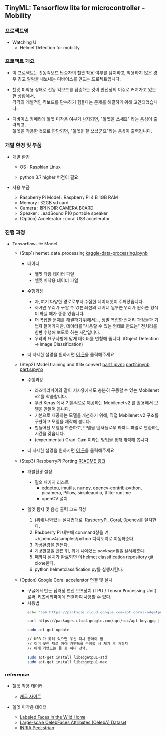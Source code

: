 ## TinyML: Tensorflow lite for microcontroller - Mobility


### 프로젝트명



- Watching U
  - Helmet Detection for mobility   

### 프로젝트 개요   



- 이 프로젝트는 전동킥보드 탑승자의 헬멧 착용 여부를 탐지하고, 착용하지 않은 경우 경고 알람을 내보내는 디바이스를 만드는 프로젝트입니다.



- 헬멧 미착용 상태로 전동 킥보드를 탑승하는 것이 안전상의 이슈로 커져가고 있는 현 상황에서,  
  각각의 개별적인 킥보드를 단속하기 힘들다는 문제를 해결하기 위해 고안되었습니다.



- 디바이스 카메라에 헬멧 미착용 여부가 탐지되면, "헬멧을 쓰세요" 라는 음성이 출력되고,  
  헬멧을 착용한 것으로 판단되면, "헬멧을 잘 쓰셨군요"라는 음성이 출력됩니다.


### 개발 환경 및 부품   



- 개발 환경

  - OS : Raspbian Linux

  - python 3.7 higher 버전이 필요

- 사용 부품
  - Raspberry Pi Model : Raspberry Pi 4 B 1GB RAM
  - Memory : 32GB sd card
  - Camera : RPI NOIR CAMERA BOARD
  - Speaker : LeadSound F10 portable speaker
  - (Option) Accelerator : coral USB accelerator



### 진행 과정

- Tensorflow-lite Model

  - (Step1) helmet_data_processing [kaggle-data-processing.ipynb](https://colab.research.google.com/github/yunho0130/tensorflow-lite/blob/master/mobilityteamproject/helmet-data-preprocessing/kaggle-data-processing.ipynb)

    - 데이터  
      - 헬멧 착용 데이터 파일
      - 헬멧 미착용 데이터 파일

    - 수행과정
      - 자, 여기 다양한 경로로부터 수집한 데이터셋이 주어졌습니다.
      - 하지만 우리가 구할 수 있는 최선의 데이터 일부는 우리가 원하는 형식이 아닐 때가 종종 있습니다.
      - 더 복잡한 문제를 해결하기 위해서는, 정말 복잡한 전처리 과정들과 기법이 들어가지만, 데이터를 "사용할 수 있는 형태로 만드는" 전처리를 한번 수행해 보도록 하는 시간입니다.
      - 우리의 요구사항에 맞게 데이터를 변형해 줍니다. (Object Detection → Image Classification)

    - 더 자세한 설명을 원하시면 [이 곳](https://github.com/yunho0130/tensorflow-lite/tree/master/mobilityteamproject/helmet-data-preprocessing)을 클릭해주세요

  - (Step2) Model training and tflite convert [part1.ipynb](https://colab.research.google.com/github/yunho0130/tensorflow-lite/blob/master/mobilityteamproject/modeling-with-code/helmet_classification_for_tinyMLproject_part1.ipynb) [part2.ipynb](https://colab.research.google.com/github/yunho0130/tensorflow-lite/blob/master/mobilityteamproject/modeling-with-code/helmet_classification_for_tinyMLproject_part2.ipynb) [part3.ipynb](https://colab.research.google.com/github/yunho0130/tensorflow-lite/blob/master/mobilityteamproject/modeling-with-code/helmet_classification_for_tinyMLproject_part3.ipynb)
    - 수행과정
      - 라즈베리파이와 같이 저사양에서도 충분히 구동할 수 있는 Mobilenet v2 를 학습합니다.
      - 우선 Keras 에서 기본적으로 제공하는 Mobilenet v2 를 활용해서 모델을 만들어 봅니다.
      - 기본으로 제공하는 모델을 개선하기 위해, 직접 Mobilenet v2 구조를 구현하고 모델을 제작해 봅니다.
      - 만들어진 모델을 학습하고, 모델을 텐서플로우 라이트 파일로 변환하는 시간을 갖습니다.
      - (experimental) Grad-Cam 이라는 방법을 통해 해석해 봅니다.


    - 더 자세한 설명을 원하시면 [이 곳](https://github.com/yunho0130/tensorflow-lite/tree/master/mobilityteamproject/modeling-with-code)을 클릭해주세요


  - (Step3) RaspberryPi Porting [README 링크](https://github.com/yunho0130/tensorflow-lite/tree/master/mobilityteamproject/helmetclassifcation)  

    - 개발환경 설정
      - 필요 패키지 리스트
        - edgetpu, imutils, numpy, opencv-contrib-python, picamera, Pillow, simpleaudio, tflite-runtime
        - openCV 설치

    - 헬멧 탐지 및 음성 출력 코드 작성
      1. (위에 나와있는 설치법대로) RasberryPi, Coral, Opencv를 설치한다.
      2. Rasbberry Pi 내부에 command창을 켜, ~/opencv4/samples/python 디렉토리로 이동해준다.
      3. 가상환경을 만든다.
      4. 가상환경을 만든 뒤, 위에 나와있는 package들을 설치해준다.
      5. 패키치 설치가 완료되면 이 helmet classification repository git clone한다.
      6. python helmetclassification.py를 실행시킨다.

  - (Option) Google Coral accelerator 연결 및 설치
    - 구글에서 만든 딥러닝 연산 보조장치 (TPU / Tensor Processing Unit) 로써, 라즈베리파이에 연결하여 사용할 수 있다.
    - 사용법
        ```bash
        echo "deb https://packages.cloud.google.com/apt coral-edgetpu-stable main" | sudo tee /etc/apt/sources.list.d/coral-edgetpu.list

        curl https://packages.cloud.google.com/apt/doc/apt-key.gpg | sudo apt-key add -

        sudo apt-get update

        // USB 가 꽂혀 있으면 우선 다시 뽑아야 함
        // 이미 꽂힌 채로 아래 커맨드를 수행할 시 제거 후 재설치
        // 아래 커맨드는 둘 중 하나 선택.

        sudo apt-get install libedgetpu1-std
        sudo apt-get install libedgetpu1-max
        ```
### reference
  - 헬멧 착용 데이터
    - [캐글 사이트](https://www.kaggle.com/abhishek4273/helmet-dataset)

  - 헬멧 미착용 데이터
    - [Labeled Faces in the Wild Home](http://vis-www.cs.umass.edu/lfw/)
    - [Large-scale CelebFaces Attributes (CelebA) Dataset](http://mmlab.ie.cuhk.edu.hk/projects/CelebA.html)
    - [INRIA Pedestrian](https://dbcollection.readthedocs.io/en/latest/datasets/inria_ped.html)
